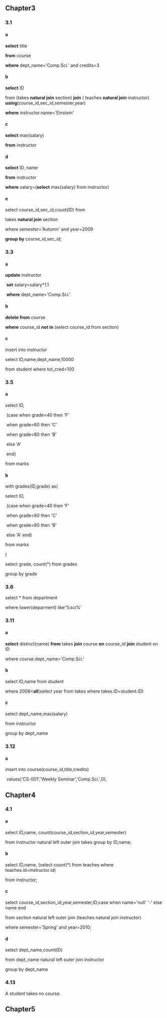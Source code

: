 ## Chapter3

### 3.1

#### a

**select** title

**from** course

**where** dept_name='Comp.Sci.' and credits=3

#### b

**select** ID

from (takes **natural join** section) **join** ( teaches **natural join** instructor) **using**(course_id,sec_id,semester,year) 

**where** instructor.name='Einstein'

#### c

**select** max(salary)

**from** instructor

#### d

**select** ID, name

**from** instructor

**where** salary=(**select** max(salary) from instructor)

#### e

select course_id,sec_id,count(ID) from

takes **natural join** section

where semester='Autumn' and year=2009

**group by** course_id,sec_id;

### 3.3

#### a

**update** instructor

​	**set** salary=salary*1.1

​	**where** dept_name='Comp.Sci.'

#### b

**delete from** course

**where** course_id **not in** (select course_id from section)

#### c

insert into instructor

select ID,name,dept_name,10000

from student where tot_cred>100

### 3.5

#### a

select ID,

​	(case when grade<40 then 'F'

​	when grade<60 then 'C'

​	when grade<80 then 'B'

​	else 'A' 

​	end)

from marks

#### b

with grades(ID,grade) as(

select ID,

​	(case when grade<40 then 'F'

​	when grade<60 then 'C'

​	when grade<80 then 'B'

​	else 'A' end)

from marks

)

select grade, count(*) from grades

group by grade

### 3.6

select * from department

where lower(deparment) like'%sci%'

### 3.11

#### a

**select** distinct(name) **from** takes **join** course **on** course_id **join** student on ID

where course.dept_name='Comp.Sci.'

#### b

select ID,name from student

where 2008<**all**(select year from takes where takes.ID=student.ID)

#### c

select dept_name,max(salary)

from instructor

group by dept_name

### 3.12

#### a

insert into course(course_id,title,credits)

​	values('CS-001','Weekly Seminar','Comp.Sci.',0);



## Chapter4

### 4.1

#### a

select ID,name, count(course_id,section_id,year,semester)

from instructor natural left outer join takes group by ID,name;

#### b

select ID,name, (select count(*)  from teaches where teaches.id=instructor.id)

from instructor;

#### c

select course_id,section_id,year,semester,ID,case when name='null' '-' else name  end

from section natural left outer join (teaches natural join instructor)

where semester='Spring' and year=2010;

#### d

select dept_name,count(ID)

from dept_name natural left outer join instructor

group by dept_name

### 4.13

A student takes no course.



## Chapter5

